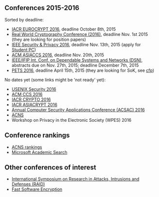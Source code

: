 Conferences 2015-2016 
---------------------

Sorted by deadline:

 - [IACR EUROCRYPT 2016](http://ist.ac.at/eurocrypt2016/), deadline October 8th, 2015
 - [Real World Cryptography Conference (2016)](http://www.realworldcrypto.com/rwc2016), deadline Nov. 1st 2015 (they are looking for position papers)
 - [IEEE Security & Privacy 2016](http://www.ieee-security.org/TC/SP2016/index.html), deadline Nov. 13th, 2015 (apply for [Student PC](http://www.ieee-security.org/TC/SP2016/studentpc.html))
 - [ACM ASIACCS 2016](http://meeting.xidian.edu.cn/conference/AsiaCCS2016/calls.html), deadline Nov. 20th, 2015
 - [IEEE/IFIP Int. Conf. on Dependable Systems and Networks (DSN)](http://www.dsn.org/), abstracts due on Nov. 27th, 2015; deadline December 7th, 2015
 - [PETS 2016](https://petsymposium.org/2016/), deadline April 15th, 2015 (they are looking for SoK, see [cfp](https://petsymposium.org/2016/cfp.php))

No dates yet (some links might be 'not ready' yet):

 - [USENIX Security 2016](https://www.usenix.org/conference/usenixsecurity16)
 - [ACM CCS 2016](http://www.sigsac.org/ccs/CCS2016)
 - [IACR CRYPTO 2016](https://www.iacr.org/conferences/crypto2016/)
 - [IACR ASIACRYPT 2016](https://www.iacr.org/meetings/asiacrypt/)
 - [Annual Computer Security Applications Conference (ACSAC) 2016](https://www.acsac.org/about/)
 - [ACNS](http://icsd.i2r.a-star.edu.sg/staff/jianying/acns_home/)
 - Workshop on Privacy in the Electronic Society (WPES) 2016

Conference rankings
-------------------

 - [ACNS rankings](http://icsd.i2r.a-star.edu.sg/staff/jianying/conference-ranking.html)
 - [Microsoft Academic Search](http://academic.research.microsoft.com/RankList?entitytype=3&topdomainid=2&subdomainid=2&last=0)


Other conferences of interest
-----------------------------
 
 - [International Symposium on Research in Attacks, Intrusions and Defenses (RAID)](http://www.raid-symposium.org/)
 - [Fast Software Encryption](https://www.iacr.org/meetings/fse/) 
